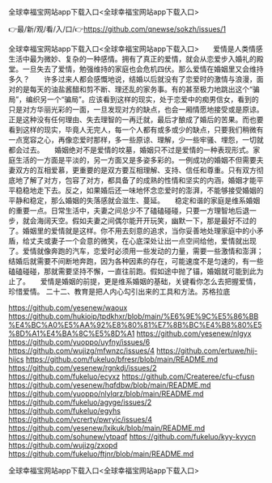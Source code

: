 全球幸福宝网站app下载入口<全球幸福宝网站app下载入口>

👉最/新/观/看/入/口/👉https://github.com/qnewse/sokzh/issues/1

全球幸福宝网站app下载入口<全球幸福宝网站app下载入口>　　爱情是人类情感生活中最为微妙、复杂的一种感情。拥有了真正的爱情，就会从恋爱步入婚礼的殿堂。一旦失去了爱情，勉强维持的家庭也会危机四伏。那么爱情在婚姻里又会维持多久？　　许多过来人都会感慨地说，结婚以后就没有了恋爱时的激情与浪漫，面对的是每天的油盐酱醋和剪不断、理还乱的家务事。有的甚至极力地跳出这个“骗局”，编织另一个“骗局”。应该看到这样的现实，处于恋爱中的痴男信女，看到的只是对方华丽光彩的一面，一旦发现对方的缺点，也会一厢情愿地接受或是原谅。正是这种没有任何理由、失去理智的一再迁就，最后才酿成了婚后的苦果。而也要看到这样的现实，毕竟人无完人，每一个人都有或多或少的缺点，只要我们稍微有一点宽容之心，再像恋爱时那样，多一些原谅、理解，少一些牢骚、埋怨，一切就都会过去。　　婚姻绝对不是爱情的坟墓，婚姻只不过是爱情的一种表现形式。家庭生活的一方面是平淡的，另一方面又是多姿多彩的。一例成功的婚姻不但需要夫妻双方的互相爱慕，更重要的是双方要互相理解、支持、信任和尊重。只有双方彻底地了解了对方，包容了对方，都具备了的成熟的性情和坚实的内涵，婚姻才能平平稳稳地走下去。反之，如果婚后还一味地怀念恋爱时的澎湃，不能够接受婚姻的平静和稳定，那么婚姻的失落感就会滋生、蔓延。　　稳定和谐的家庭是维系婚姻的重要一点。日常生活中，夫妻之间总少不了磕磕碰碰，只要一方理智地后退一步，就会海阔天空。假如夫妻之间偶尔能开开玩笑，幽默一下，那是最好不过的了。婚姻里的爱情就是这样。你不用去刻意的追求，当你妥善地处理家庭中的小矛盾，给丈夫或妻子一个会意的微笑，在心底深处让出一点空间给他，爱情就出现了。爱情就像奔跑的汽车，恋爱时必须用一些发动的力量，需要一些激情和澎湃；结婚后就需要不间断地奔跑，因为各种因素的存在，可能速度不是匀速的，有一些磕磕碰碰，那就需要坚持不懈，一直往前跑。假如途中抛了锚，婚姻就可能到此为止了。　　爱情是婚姻的前提，更是维系婚姻的基础，关键看你怎么去把握爱情，珍惜爱情。
	二十二、教育是把人内心勾引出来的工具和方法。苏格拉底


https://github.com/yesenew/waoux
https://github.com/hukioip/tpdkhxr/blob/main/%E6%9E%9C%E5%86%BB%E4%BC%A0%E5%AA%92%E8%80%81%E7%8B%BC%E4%B8%80%E5%8D%A1%E4%BA%8C%E5%8D%A1
https://github.com/yesenew/nlgyx
https://github.com/yuoppo/uyfny/issues/6
https://github.com/wujizg/mfwnzc/issues/4
https://github.com/ertuwe/hij-hijcs
https://github.com/fukeluo/bfresr/blob/main/README.md
https://github.com/yesenew/rgnkdj/issues/2
https://github.com/fukeluo/ecyxz
https://github.com/Createree/cfu-cfusn
https://github.com/yesenew/hqfdbw/blob/main/README.md
https://github.com/yuoppo/nlylqrz/blob/main/README.md
https://github.com/fukeluo/agyge/issues/2
https://github.com/fukeluo/egyhs
https://github.com/vcrerty/pwryic/issues/4
https://github.com/yesenew/lxikuk/blob/main/README.md
https://github.com/sohunew/ytpaqf
https://github.com/fukeluo/kyy-kyycn
https://github.com/wujizg/zxopd
https://github.com/fukeluo/ftjnr/blob/main/README.md

全球幸福宝网站app下载入口&lt;全球幸福宝网站app下载入口>
